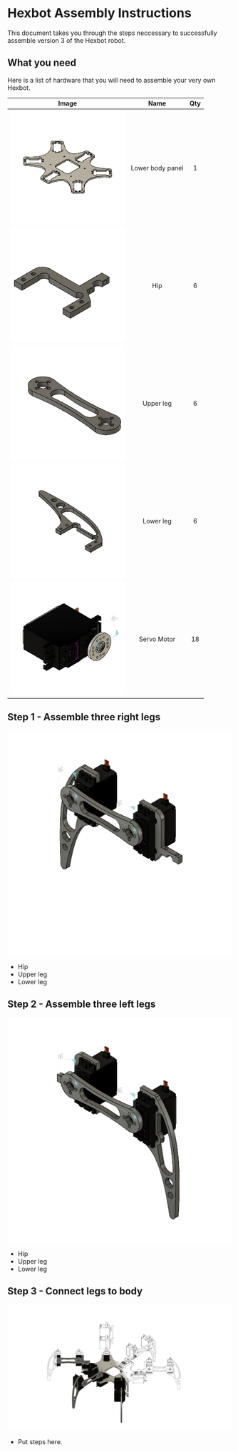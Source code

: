 # Hexbot Assembly Instructions

This document takes you through the steps neccessary to successfully assemble version 3 of the Hexbot robot.

## What you need

Here is a list of hardware that you will need to assemble your very own Hexbot.

| Image | Name | Qty |
|:-------------------------------------------------:|:----------------:|:---:|
| ![Lower body panel](/img/newLowerBody&#32;v7.png) | Lower body panel |  1  |
| ![Hip](/img/newHip&#32;v12.png)                   | Hip              |  6  |
| ![Upper leg](/img/upperLeg&#32;v5.png)            | Upper leg        |  6  |
| ![Lower leg](/img/newLowerLeg&#32;v10.png)        | Lower leg        |  6  |
| ![Servo motor](/img/MG996R&#32;servo&#32;motor&#32;animated&#32;v4.png)        | Servo Motor        |  18  |

## Step 1 - Assemble three right legs

![Right Leg](/img/assembledRightLeg&#32;v2.png)

* Hip
* Upper leg
* Lower leg

## Step 2 - Assemble three left legs

![Right Leg](/img/assembledLeftLeg&#32;v2.png)

* Hip
* Upper leg
* Lower leg

## Step 3 - Connect legs to body

![Right Leg](/img/hexapodFullAssembly-hybridRenderingWireframe.svg)

* Put steps here.
